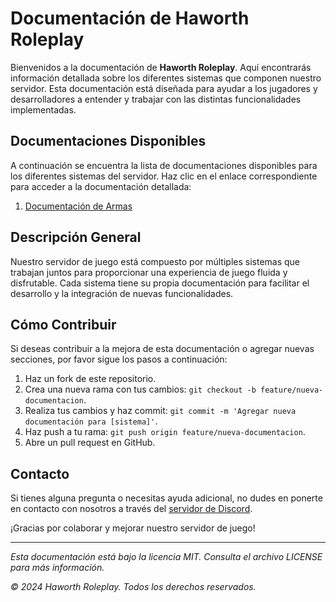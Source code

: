 # Documentación de Haworth Roleplay

Bienvenidos a la documentación de **Haworth Roleplay**. Aquí encontrarás información detallada sobre los diferentes sistemas que componen nuestro servidor. Esta documentación está diseñada para ayudar a los jugadores y desarrolladores a entender y trabajar con las distintas funcionalidades implementadas.

## Documentaciones Disponibles

A continuación se encuentra la lista de documentaciones disponibles para los diferentes sistemas del servidor. Haz clic en el enlace correspondiente para acceder a la documentación detallada:

1. [Documentación de Armas](weapons.md)

## Descripción General

Nuestro servidor de juego está compuesto por múltiples sistemas que trabajan juntos para proporcionar una experiencia de juego fluida y disfrutable. Cada sistema tiene su propia documentación para facilitar el desarrollo y la integración de nuevas funcionalidades.

## Cómo Contribuir

Si deseas contribuir a la mejora de esta documentación o agregar nuevas secciones, por favor sigue los pasos a continuación:

1. Haz un fork de este repositorio.
2. Crea una nueva rama con tus cambios: `git checkout -b feature/nueva-documentacion`.
3. Realiza tus cambios y haz commit: `git commit -m 'Agregar nueva documentación para [sistema]'`.
4. Haz push a tu rama: `git push origin feature/nueva-documentacion`.
5. Abre un pull request en GitHub.

## Contacto

Si tienes alguna pregunta o necesitas ayuda adicional, no dudes en ponerte en contacto con nosotros a través del [servidor de Discord](https://discord.gg/haworth).

¡Gracias por colaborar y mejorar nuestro servidor de juego!

---

*Esta documentación está bajo la licencia MIT. Consulta el archivo LICENSE para más información.*

*© 2024 Haworth Roleplay. Todos los derechos reservados.*
